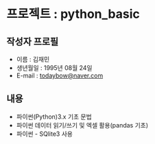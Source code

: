 # 프로젝트 : python_basic


## 작성자 프로필

  - 이름 : 김재민
  - 생년월일 : 1995년 08월 24일
  - E-mail : todaybow@naver.com
  
## 내용

  - 파이썬(Python)3.x 기초 문법
  - 파이썬 데이터 읽기/쓰기 및 엑셀 활용(pandas 기초)
  - 파이썬 - SQlite3 사용
  

